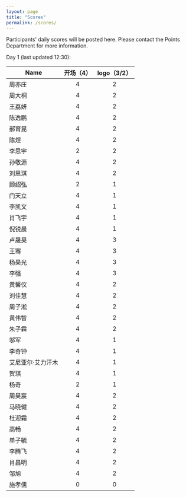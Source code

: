 ```yaml
---
layout: page
title: "Scores"
permalink: /scores/
---
```


Participants' daily scores will be posted here. Please contact the Points Department for more information.

Day 1 (last updated 12:30):

|Name|开场（4）|logo（3/2）
|---|:---:|:---:|
|周亦庄|4|2
|周大桐|4|2
|王荔妍|4|2
|陈逸鹏|4|2
|郝育昆|4|2
|陈煜|4|2
|李思宇|2|2
|孙敬源|4|2
|刘思琪|4|2
|顾绍弘|2|1
|门天立|4|1
|李凯文|4|1
|肖飞宇|4|1
|倪锐晨|4|1
|卢晟昊|4|3
|王骞|4|3
|杨昊光|4|3
|李强|4|3
|黄馨仪|4|2
|刘佳慧|4|2
|周子淞|4|2
|黄伟智|4|2
|朱子霖|4|2
|邬军|4|1
|李奇钟|4|1
|艾尼亚尔·艾力汗木|4|1
|贺琪|4|1
|杨奇|2|1
|周昊宸|4|2
|马晓健|4|2
|杜迎霜|4|2
|高畅|4|2
|单子毓|4|2
|李腾飞|4|2
|肖昌明|4|2
|邹旭|4|2
|施孝儒|0|0

